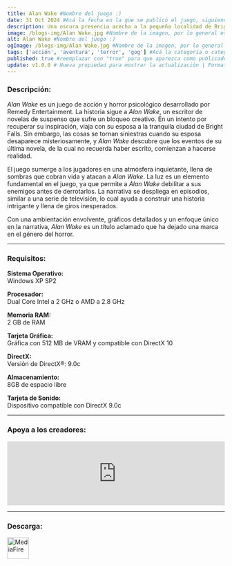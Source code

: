 ```yaml
---
title: Alan Wake #Nombre del juego :)
date: 31 Oct 2024 #Acá la fecha en la que se publicó el juego, siguiendo este formato: Dia "30", Mes "Oct", Año "2024" = como debe quedar: 30 Oct 2024
description: Una oscura presencia acecha a la pequeña localidad de Bright Falls, empujando a Alan Wake al borde de la locura en su lucha por desentrañar el enigma y salvar a su esposa. #Acá una mini descripción del juego
image: /blogs-img/Alan Wake.jpg #Nombre de la imagen, por lo general es exactamente el mismo nombre que el juego excluyendo lo ":" (Dos puntos)
alt: Alan Wake #Nombre del juego :)
ogImage: /blogs-img/Alan Wake.jpg #Nombre de la imagen, por lo general es exactamente el mismo nombre que el juego excluyendo lo ":" (Dos puntos)
tags: ['acción', 'aventura', 'terror', 'gog'] #Acá la categoría o categorías del juego, si es más de una se coloca en este formato: ['categoría1', 'categoría2']
published: true #reemplazar con "true" para que aparezca como publicado
update: v1.0.0 # Nueva propiedad para mostrar la actualización | Formato: v1.0.0
---
```


<!--En VSCode seleccionando una palabra, por ejemplo: "NOMBRE-DEL-JUEGO" y apretando Ctrl+F2 se seleccionan todas las palabras iguales-->

### Descripción:
*Alan Wake* es un juego de acción y horror psicológico desarrollado por Remedy Entertainment. La historia sigue a *Alan Wake*, un escritor de novelas de suspenso que sufre un bloqueo creativo. En un intento por recuperar su inspiración, viaja con su esposa a la tranquila ciudad de Bright Falls. Sin embargo, las cosas se tornan siniestras cuando su esposa desaparece misteriosamente, y *Alan Wake* descubre que los eventos de su última novela, de la cual no recuerda haber escrito, comienzan a hacerse realidad.

El juego sumerge a los jugadores en una atmósfera inquietante, llena de sombras que cobran vida y atacan a *Alan Wake*. La luz es un elemento fundamental en el juego, ya que permite a *Alan Wake* debilitar a sus enemigos antes de derrotarlos. La narrativa se despliega en episodios, similar a una serie de televisión, lo cual ayuda a construir una historia intrigante y llena de giros inesperados.

Con una ambientación envolvente, gráficos detallados y un enfoque único en la narrativa, *Alan Wake* es un título aclamado que ha dejado una marca en el género del horror.

<!--Prompt para Chat-GPT: Hazme una descripción para el juego "NOMBRE-DEL-JUEGO" y cada que menciones "NOMBRE-DEL-JUEGO" ponlo en negrita -->

---

### Requisitos:
**Sistema Operativo:**  
Windows XP SP2

**Procesador:**  
Dual Core Intel a 2 GHz o AMD a 2.8 GHz

**Memoria RAM:**  
2 GB de RAM

**Tarjeta Gráfica:**  
Gráfica con 512 MB de VRAM y compatible con DirectX 10

**DirectX:**  
Versión de DirectX®: 9.0c

**Almacenamiento:**  
8GB de espacio libre

**Tarjeta de Sonido:**  
Dispositivo compatible con DirectX 9.0c

<!--Si falta o sobra un requisito se quita o se agrega manteniendo el mismo formato-->

---

### Apoya a los creadores:
<iframe src="https://store.steampowered.com/widget/108710/" frameborder="0" style="background-color: transparent; width: 100% !important; aspect-ratio: 646 / 190;"></iframe>

<!--Reemplazar los numeros (AppID) del juego (en este caso 2668510) por el numero (AppID) correspondiente con el juego a publicar-->
<!--El AppID se encuentra en la URL del Juego en Steam-->

---

### Descarga:

[<img src="https://gist.github.com/cxmeel/0dbc95191f239b631c3874f4ccf114e2/raw/download.svg" alt="MediaFire" height="50" />](https://www.mediafire.com/file/jt4kldwghu3scro/Alan_Wake.zip/file)

<!-- # se debe reemplazar por el link de descarga-->

<!--NOMBRE-DEL-SERVICIO se debe reemplazar por el servicio donde está subido el juego-->